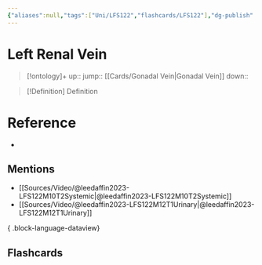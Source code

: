```yaml
---
{"aliases":null,"tags":["Uni/LFS122","flashcards/LFS122"],"dg-publish":true,"permalink":"/cards/left-renal-vein/","dgPassFrontmatter":true}
---
```


# Left Renal Vein

> [!ontology]+
> up:: 
> jump:: [[Cards/Gonadal Vein\|Gonadal Vein]]
> down:: 

> [!Definition] Definition

# Reference

- 

## Mentions

- [[Sources/Video/@leedaffin2023-LFS122M10T2Systemic\|@leedaffin2023-LFS122M10T2Systemic]]
- [[Sources/Video/@leedaffin2023-LFS122M12T1Urinary\|@leedaffin2023-LFS122M12T1Urinary]]

{ .block-language-dataview}

## Flashcards